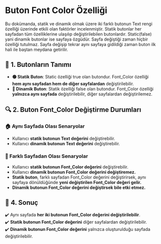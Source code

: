 # Buton Font Color Özelliği

Bu dokümanda, statik ve dinamik olmak üzere iki farklı butonun Text rengi özelliği üzerinde etkili olan faktörler incelenmiştir.
Statik butonlar her sayfadan tüm özelliklerine ulaşılıp değiştirilebilen butonlardır. Static(false) yani dinamik butonlar ise sayfaya özgüdür.
Sayfa değiştiği zaman hiçbir özelliği tutulmaz. Sayfa değişip tekrar aynı sayfaya gidildiği zaman buton ilk hali ile baştan meydana getirilir. 

## 📌 1. Butonların Tanımı
- **🟢 Statik Buton**: Static özelliği true olan butondur. Font_Color özelliği **hem aynı sayfadan hem de diğer sayfalardan** değiştirilebilir.
- **🔵 Dinamik Buton**: Statik özelliği false olan butondur. Font_Color  özelliği **yalnızca aynı sayfada** değiştirilebilir, diğer sayfalardan değiştirilemez.

## 🔍 2. Buton Font_Color Değiştirme Durumları
### 🏠 Aynı Sayfada Olası Senaryolar
- Kullanıcı **statik butonun Text değerini** değiştirebilir.
- Kullanıcı **dinamik butonun Text değerini** değiştirebilir.


### 🔄 Farklı Sayfadan Olası Senaryolar
- Kullanıcı **statik butonun Font_Color değerini** değiştirebilir.
- Kullanıcı **dinamik butonun Font_Color değerini değiştiremez.**
- **Statik buton**, farklı sayfadan Font_Color değerini değiştirirsek, aynı sayfaya dönüldüğünde **yeni değiştirilen Font_Color değeri gelir.**
- **Dinamik butonun Font_Color değerini değiştirsek bile etki etmez.**

## 🎯 4. Sonuç
✔️ Aynı sayfada **her iki butonun Font_Color değerini değiştirilebilir**.  
✔️ **Statik butonun Font_Color değerini** diğer sayfalardan değiştirilebilir.  
✔️ **Dinamik butonun Font_Color değerini** yalnızca oluşturulduğu sayfada değiştirilebilir.  

